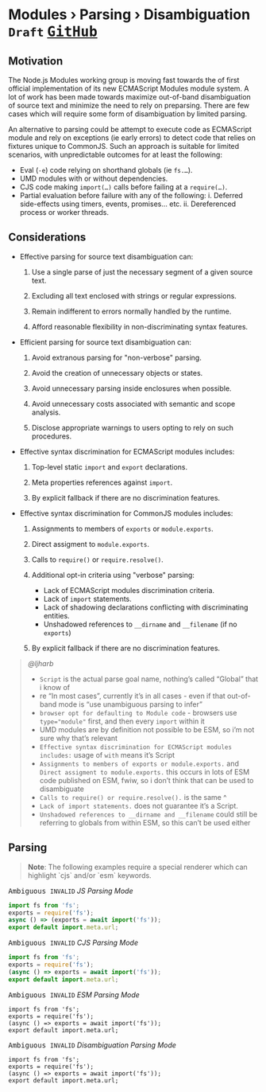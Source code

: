﻿# Modules › Parsing › Disambiguation <code tag>Draft</code> [<kbd>GitHub</kbd>](https://github.com/SMotaal/experimental/blob/master/modules/parsing/Disambiguation.md)

## Motivation

The Node.js Modules working group is moving fast towards the of first official implementation of its new ECMAScript Modules module system. A lot of work has been made towards maximize out-of-band disambiguation of source text and minimize the need to rely on preparsing. There are few cases which will require some form of disambiguation by limited parsing.

An alternative to parsing could be attempt to execute code as ECMAScript module and rely on exceptions (ie early errors) to detect code that relies on fixtures unique to CommonJS. Such an approach is suitable for limited scenarios, with unpredictable outcomes for at least the following:

- Eval (`-e`) code relying on shorthand globals (ie `fs.…`).
- UMD modules with or without dependencies.
- CJS code making `import(…)` calls before failing at a `require(…)`.
- Partial evaluation before failure with any of the following:
  i. Deferred side-effects using timers, events, promises... etc.
  ii. Dereferenced process or worker threads.

## Considerations

- Effective parsing for source text disambiguation can:

  1. Use a single parse of just the necessary segment of a given source text.

  2. Excluding all text enclosed with strings or regular expressions.

  3. Remain indifferent to errors normally handled by the runtime.

  4. Afford reasonable flexibility in non-discriminating syntax features.

- Efficient parsing for source text disambiguation can:

  1. Avoid extranous parsing for "non-verbose" parsing.

  2. Avoid the creation of unnecessary objects or states.

  3. Avoid unnecessary parsing inside enclosures when possible.

  4. Avoid unnecessary costs associated with semantic and scope analysis.

  5. Disclose appropriate warnings to users opting to rely on such procedures.

- Effective syntax discrimination for ECMAScript modules includes:

  1. Top-level static `import` and `export` declarations.

  2. Meta properties references against `import`.

  3. By explicit fallback if there are no discrimination features.

- Effective syntax discrimination for CommonJS modules includes:

  1. Assignments to members of `exports` or `module.exports`.

  2. Direct assigment to `module.exports`.

  3. Calls to `require()` or `require.resolve()`.

  4. Additional opt-in criteria using "verbose" parsing:

     - Lack of ECMAScript modules discrimination criteria.
     - Lack of `import` statements.
     - Lack of shadowing declarations conflicting with discriminating entities.
     - Unshadowed references to `__dirname` and `__filename` (if no `exports`)

  5. By explicit fallback if there are no discrimination features.

<blockquote>
<cite>@ljharb</cite>

- `Script` is the actual parse goal name, nothing’s called “Global” that i know of
- re “In most cases”, currently it’s in all cases - even if that out-of-band mode is “use unambiguous parsing to infer”
- `browser opt for defaulting to Module code` - browsers use `type="module"` first, and then every `import` within it
- UMD modules are by definition not possible to be ESM, so i’m not sure why that’s relevant
- `Effective syntax discrimination for ECMAScript modules includes:` usage of `with` means it’s Script
- `Assignments to members of exports or module.exports.` and `Direct assigment to module.exports.` this occurs in lots of ESM code published on ESM, fwiw, so i don’t think that can be used to disambiguate
- `Calls to require() or require.resolve().` is the same ^
- `Lack of import statements.` does not guarantee it’s a Script.
- `Unshadowed references to __dirname and __filename` could still be referring to globals from within ESM, so this can’t be used either

</blockquote>

## Parsing

<blockquote><b>Note</b>: The following examples require a special renderer which can highlight `cjs` and/or `esm` keywords.</blockquote>

<figcaption><kbd>Ambiguous <code>INVALID</code></kbd> <i>JS Parsing Mode</i></figcaption>

```js
import fs from 'fs';
exports = require('fs');
async () => (exports = await import('fs'));
export default import.meta.url;
```

<figcaption><kbd>Ambiguous <code>INVALID</code></kbd> <i>CJS Parsing Mode</i></figcaption>

```cjs
import fs from 'fs';
exports = require('fs');
(async () => exports = await import('fs'));
export default import.meta.url;
```

<figcaption><kbd>Ambiguous <code>INVALID</code></kbd> <i>ESM Parsing Mode</i></figcaption>

```esm
import fs from 'fs';
exports = require('fs');
(async () => exports = await import('fs'));
export default import.meta.url;
```

<figcaption><kbd>Ambiguous <code>INVALID</code></kbd> <i>Disambiguation Parsing Mode</i></figcaption>

```esx
import fs from 'fs';
exports = require('fs');
(async () => exports = await import('fs'));
export default import.meta.url;
```

<!--

The ECMAScript specifications define two types of source code that can be externally loaded and executed at runtime, Global (script) code and Module code. As of this moment, the vast majority of the modules loaded today fall in the former category, include to a very large degree modules loaded in runtimes that support for ECMAScript modules.

In most cases, runtimes depend on out-of-band conditions to determine the mode used for external code. However, sometimes there is not sufficient out-of-band details from which the mode can be inferred.

For example, in browsers, when statically or dynamically importing particular specifiers without directly binding to entities that it may expose. In such cases, browser opt for defaulting to Module code based on solely on the trigger (ie `import`) of loading the resource as there is no out-of-band means to signal that a particular `text/javascript` resource is of either types.

Other platforms that deal with external code face similar complexities for interoperability between ECMAScript modules and other JavaScript modules formats that must be evaluated as Global code, (wrapped) Function code, or Eval code.

While implementors obviously opt for design decisions that limit these occurrences, it is essential to also appreciate that 100% out-of-band source text disambiguation often comes with trade-offs and those may be of more significant draw-backs to the enduser experience compared to the previously mentioned case for browsers.


## Scope

This work focuses on the disambiguation of source text based on discriminating syntax features for source texts lacking the necessary out-of-band details, using performant parsing approaches for locating the first valid occurrence of a positively discriminating feature, including but not limited to special `pragma` inserted by the authors for making the determination.

-->
